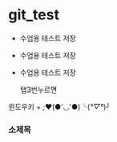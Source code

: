 # git_test
+ 수업용 테스트 저장
+ 수업용 테스트 저장
+ 수업용 테스트 저장

    탭3번누르면
    
 윈도우키 + ;❤(●'◡'●)╰(*°▽°*)╯
 ### 소제목
